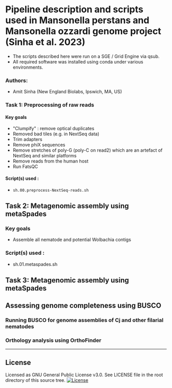 # Pipeline description and scripts used in Mansonella perstans and Mansonella ozzardi genome project (Sinha et al. 2023)

- The scripts described here were run on a SGE / Grid Engine via qsub. 
- All required software was installed using conda under various environments.

### Authors:
- Amit Sinha (New England Biolabs, Ipswich, MA, US)

### Task 1: Preprocessing of raw reads
#### Key goals
- "Clumpify" : remove optical duplicates
- Removed bad tiles (e.g. in NextSeq data)
- Trim adapters
- Remove phiX sequences
- Remove stretches of poly-G (poly-C on read2) which are an artefact of NextSeq and similar platforms
- Remove reads from the human host
- Run FatsQC 
#### Script(s) used :
- `sh.00.preprocess-NextSeq-reads.sh`

## Task 2: Metagenomic assembly using metaSpades
### Key goals
- Assemble all nematode and potential Wolbachia contigs
### Script(s) used :
- sh.01.metaspades.sh

## Task 3: Metagenomic assembly using metaSpades





## Assessing genome completeness using BUSCO


### Running BUSCO for genome assemblies of Cj and other filarial nematodes




### Orthology analysis using OrthoFinder




******
## License
Licensed as GNU General Public License v3.0. See LICENSE file in the root directory of this source tree.
[![License](https://img.shields.io/github/license/aWormGuy/Mansonella-Genomes-Sinha-et-al.-2023)](https://opensource.org/license/gpl-3-0/)
